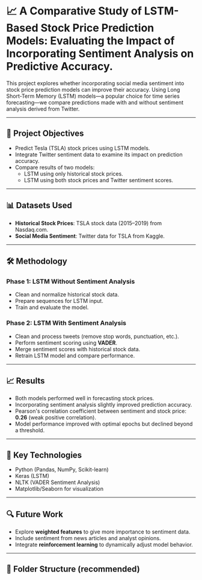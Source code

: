 # 📈 A Comparative Study of LSTM-Based Stock Price Prediction Models: Evaluating the Impact of Incorporating Sentiment Analysis on Predictive Accuracy.

This project explores whether incorporating social media sentiment into stock price prediction models can improve their accuracy. Using Long Short-Term Memory (LSTM) models—a popular choice for time series forecasting—we compare predictions made with and without sentiment analysis derived from Twitter.

---

## 🚀 Project Objectives

- Predict Tesla (TSLA) stock prices using LSTM models.
- Integrate Twitter sentiment data to examine its impact on prediction accuracy.
- Compare results of two models:
  - LSTM using only historical stock prices.
  - LSTM using both stock prices and Twitter sentiment scores.

---

## 📊 Datasets Used

- **Historical Stock Prices**: TSLA stock data (2015–2019) from Nasdaq.com.
- **Social Media Sentiment**: Twitter data for TSLA from Kaggle.

---

## 🛠️ Methodology

### Phase 1: LSTM Without Sentiment Analysis
- Clean and normalize historical stock data.
- Prepare sequences for LSTM input.
- Train and evaluate the model.

### Phase 2: LSTM With Sentiment Analysis
- Clean and process tweets (remove stop words, punctuation, etc.).
- Perform sentiment scoring using **VADER**.
- Merge sentiment scores with historical stock data.
- Retrain LSTM model and compare performance.

---

## 📈 Results

- Both models performed well in forecasting stock prices.
- Incorporating sentiment analysis slightly improved prediction accuracy.
- Pearson's correlation coefficient between sentiment and stock price: **0.26** (weak positive correlation).
- Model performance improved with optimal epochs but declined beyond a threshold.

---

## 📌 Key Technologies

- Python (Pandas, NumPy, Scikit-learn)
- Keras (LSTM)
- NLTK (VADER Sentiment Analysis)
- Matplotlib/Seaborn for visualization

---

## 🔍 Future Work

- Explore **weighted features** to give more importance to sentiment data.
- Include sentiment from news articles and analyst opinions.
- Integrate **reinforcement learning** to dynamically adjust model behavior.

---

## 📁 Folder Structure (recommended)

